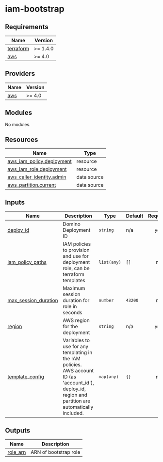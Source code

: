 # iam-bootstrap

<!-- BEGINNING OF PRE-COMMIT-TERRAFORM DOCS HOOK -->
## Requirements

| Name | Version |
|------|---------|
| <a name="requirement_terraform"></a> [terraform](#requirement\_terraform) | >= 1.4.0 |
| <a name="requirement_aws"></a> [aws](#requirement\_aws) | >= 4.0 |

## Providers

| Name | Version |
|------|---------|
| <a name="provider_aws"></a> [aws](#provider\_aws) | >= 4.0 |

## Modules

No modules.

## Resources

| Name | Type |
|------|------|
| [aws_iam_policy.deployment](https://registry.terraform.io/providers/hashicorp/aws/latest/docs/resources/iam_policy) | resource |
| [aws_iam_role.deployment](https://registry.terraform.io/providers/hashicorp/aws/latest/docs/resources/iam_role) | resource |
| [aws_caller_identity.admin](https://registry.terraform.io/providers/hashicorp/aws/latest/docs/data-sources/caller_identity) | data source |
| [aws_partition.current](https://registry.terraform.io/providers/hashicorp/aws/latest/docs/data-sources/partition) | data source |

## Inputs

| Name | Description | Type | Default | Required |
|------|-------------|------|---------|:--------:|
| <a name="input_deploy_id"></a> [deploy\_id](#input\_deploy\_id) | Domino Deployment ID | `string` | n/a | yes |
| <a name="input_iam_policy_paths"></a> [iam\_policy\_paths](#input\_iam\_policy\_paths) | IAM policies to provision and use for deployment role, can be terraform templates | `list(any)` | `[]` | no |
| <a name="input_max_session_duration"></a> [max\_session\_duration](#input\_max\_session\_duration) | Maximum session duration for role in seconds | `number` | `43200` | no |
| <a name="input_region"></a> [region](#input\_region) | AWS region for the deployment | `string` | n/a | yes |
| <a name="input_template_config"></a> [template\_config](#input\_template\_config) | Variables to use for any templating in the IAM policies. AWS account ID (as 'account\_id'), deploy\_id, region and partition are automatically included. | `map(any)` | `{}` | no |

## Outputs

| Name | Description |
|------|-------------|
| <a name="output_role_arn"></a> [role\_arn](#output\_role\_arn) | ARN of bootstrap role |
<!-- END OF PRE-COMMIT-TERRAFORM DOCS HOOK -->
